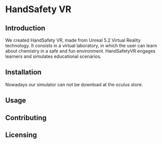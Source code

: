 
# HandSafety VR























## Introduction

We created HandSafety VR, made from Unreal 5.2 Virtual Reality technology. It consists in a virtual laboratory, in which the user can learn about chemistry in a safe and fun environment. HandSafetyVR engages learners and simulates educational scenarios.

## Installation
Nowadays our simulator can not be download at the oculus store.
## Usage
## Contributing
## Licensing

